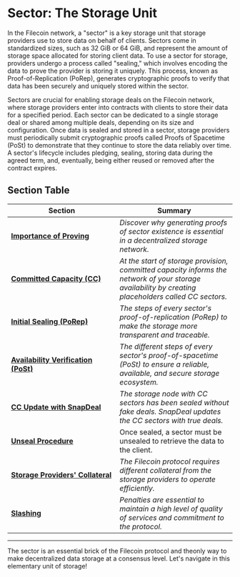 # Sector: The Storage Unit

In the Filecoin network, a "sector" is a key storage unit that storage providers use to store data on behalf of clients. Sectors come in standardized sizes, such as 32 GiB or 64 GiB, and represent the amount of storage space allocated for storing client data. To use a sector for storage, providers undergo a process called "sealing," which involves encoding the data to prove the provider is storing it uniquely. This process, known as Proof-of-Replication (PoRep), generates cryptographic proofs to verify that data has been securely and uniquely stored within the sector.

Sectors are crucial for enabling storage deals on the Filecoin network, where storage providers enter into contracts with clients to store their data for a specified period. Each sector can be dedicated to a single storage deal or shared among multiple deals, depending on its size and configuration. Once data is sealed and stored in a sector, storage providers must periodically submit cryptographic proofs called Proofs of Spacetime (PoSt) to demonstrate that they continue to store the data reliably over time. A sector's lifecycle includes pledging, sealing, storing data during the agreed term, and, eventually, being either reused or removed after the contract expires.

## Section Table

<table><thead><tr><th width="227">Section</th><th>Summary</th></tr></thead><tbody><tr><td><a href="importance-of-proving.md"><strong>Importance of Proving</strong></a></td><td><em>Discover why generating proofs of sector existence is essential in a decentralized storage network.</em></td></tr><tr><td><a href="committed-capacity-cc.md"><strong>Committed Capacity (CC)</strong></a></td><td><em>At the start of storage provision, committed capacity informs the network of your storage availability by creating placeholders called CC sectors.</em></td></tr><tr><td><a href="./#initial-sealing-porep"><strong>Initial Sealing (PoRep)</strong></a></td><td><em>The steps of every sector's proof-of-replication (PoRep) to make the storage more transparent and traceable.</em></td></tr><tr><td><a href="proof-of-spacetime-post/"><strong>Availability Verification (PoSt)</strong></a></td><td><em>The different steps of every sector's proof-of-spacetime (PoSt) to ensure a reliable, available, and secure storage ecosystem.</em></td></tr><tr><td><a href="cc-sector-update/"><strong>CC Update with SnapDeal</strong></a></td><td><em>The storage node with CC sectors has been sealed without fake deals. SnapDeal updates the CC sectors with true deals.</em></td></tr><tr><td><a href="unseal-procedure.md"><strong>Unseal Procedure</strong></a></td><td>Once sealed, a sector must be unsealed to retrieve the data to the client.</td></tr><tr><td><a href="../on-chain-marketplace/storage-providers-collateral.md"><strong>Storage Providers' Collateral</strong></a></td><td><em>The Filecoin protocol requires different collateral from the storage providers to operate efficiently.</em></td></tr><tr><td><a href="../on-chain-marketplace/slashing.md"><strong>Slashing</strong></a></td><td><em>Penalties are essential to maintain a high level of quality of services and commitment to the protocol.</em></td></tr></tbody></table>

***

The sector is an essential brick of the Filecoin protocol and theonly way to make decentralized data storage at a consensus level. Let's navigate in this elementary unit of storage!
